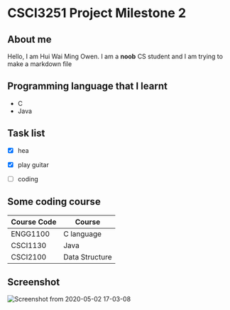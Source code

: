 # CSCI3251 Project Milestone 2
## About me
Hello, I am Hui Wai Ming Owen. I am a **noob** CS student and I am trying to make a markdown file

## Programming language that I learnt
- C
- Java

## Task list
- [x] hea
- [x] play guitar
- [ ] coding


## Some coding course
| Course Code | Course |
| --- | --- |
| ENGG1100 | C language |
| CSCI1130 | Java |
| CSCI2100 | Data Structure |

## Screenshot
![Screenshot from 2020-05-02 17-03-08](https://user-images.githubusercontent.com/63198680/80860284-3a0c7000-8c99-11ea-9543-18bd806879b0.png)
